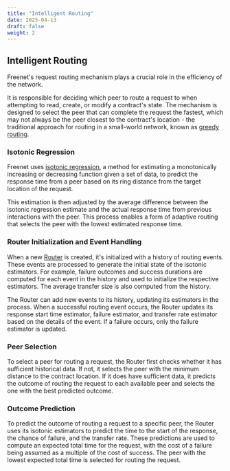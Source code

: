 ```yaml
---
title: "Intelligent Routing"
date: 2025-04-13
draft: false
weight: 2
---
```


## Intelligent Routing

Freenet's request routing mechanism plays a crucial role in the efficiency of
the network.

It is responsible for deciding which peer to route a request to when attempting
to read, create, or modify a contract's state. The mechanism is designed to
select the peer that can complete the request the fastest, which may not always
be the peer closest to the contract's location - the traditional approach for
routing in a small-world network, known as [greedy
routing](https://en.wikipedia.org/wiki/Small-world_routing#Greedy_routing).

### Isotonic Regression

Freenet uses [isotonic regression](https://github.com/sanity/pav.rs), a method
for estimating a monotonically increasing or decreasing function given a set of
data, to predict the response time from a peer based on its ring distance from
the target location of the request.

This estimation is then adjusted by the average difference between the isotonic
regression estimate and the actual response time from previous interactions with
the peer. This process enables a form of adaptive routing that selects the peer
with the lowest estimated response time.

### Router Initialization and Event Handling

When a new
[Router](https://github.com/freenet/freenet-core/blob/main/crates/core/src/router.rs)
is created, it's initialized with a history of routing events. These events are
processed to generate the initial state of the isotonic estimators. For example,
failure outcomes and success durations are computed for each event in the
history and used to initialize the respective estimators. The average transfer
size is also computed from the history.

The Router can add new events to its history, updating its estimators in the
process. When a successful routing event occurs, the Router updates its response
start time estimator, failure estimator, and transfer rate estimator based on
the details of the event. If a failure occurs, only the failure estimator is
updated.

### Peer Selection

To select a peer for routing a request, the Router first checks whether it has
sufficient historical data. If not, it selects the peer with the minimum
distance to the contract location. If it does have sufficient data, it predicts
the outcome of routing the request to each available peer and selects the one
with the best predicted outcome.

### Outcome Prediction

To predict the outcome of routing a request to a specific peer, the Router uses
its isotonic estimators to predict the time to the start of the response, the
chance of failure, and the transfer rate. These predictions are used to compute
an expected total time for the request, with the cost of a failure being assumed
as a multiple of the cost of success. The peer with the lowest expected total
time is selected for routing the request.
